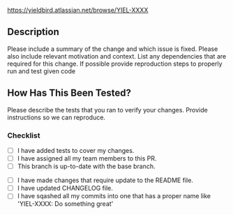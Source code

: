 <!-- Link to a JIRA task related to this changes -->
https://yieldbird.atlassian.net/browse/YIEL-XXXX

## Description

Please include a summary of the change and which issue is fixed. Please also include relevant motivation and context. List any dependencies that are required for this change. If possible provide reproduction steps to properly run and test given code

## How Has This Been Tested?

Please describe the tests that you ran to verify your changes. Provide instructions so we can reproduce.

### Checklist

<!-- Before submitting the PR make sure the following are checked: -->
* [ ] I have added tests to cover my changes.
* [ ] I have assigned all my team members to this PR.
* [ ] This branch is up-to-date with the base branch.

<!-- Ensure that there are no missing changes in the project: -->
* [ ] I have made changes that require update to the README file.
* [ ] I have updated CHANGELOG file.
* [ ] I have sqashed all my commits into one that has a proper name like 'YIEL-XXXX: Do something great'
